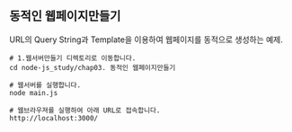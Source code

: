 ## 동적인 웹페이지만들기
URL의 Query String과 Template을 이용하여 웹페이지를 동적으로 생성하는 예제.
```
# 1.웹서버만들기 디렉토리로 이동합니다.
cd node-js_study/chap03. 동적인 웹페이지만들기

# 웹서버를 실행합니다.
node main.js

# 웹브라우져를 실행하여 아래 URL로 접속합니다.
http://localhost:3000/
```
